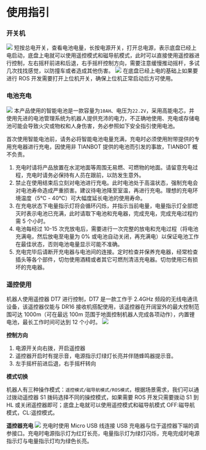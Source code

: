 # 使用指引

### **开关机**
![](https://tianbot-pic.oss-cn-beijing.aliyuncs.com/tianbot/202110212120450.webp)
短按总电开关，查看电池电量，长按电源开关，打开总电源，表示底盘已经上电启动，底盘上电就可以使用遥控模式和磁导航模式，此时可以直接使用遥控器进行控制，左右摇杆前进和后退，右手摇杆控制方向，需要注意缓慢推动摇杆，多试几次找找感觉，以防撞车或者造成其他伤害。
![](https://tianbot-pic.oss-cn-beijing.aliyuncs.com/tianbot/202110212121351.webp)
在底盘已经上电的基础上如果要进行 ROS 开发需要打开上位机开关，确保上位机正常启动后方可使用。

### **电池充电**
![](https://tianbot-pic.oss-cn-beijing.aliyuncs.com/tianbot/202110212121880.webp)
本产品使用的智能电池是一款容量为`10AH`、电压为`22.2V`，采用高能电芯，并使用先进的电池管理系统为机器人提供充沛的电力，不正确地使用、充电或存储电池可能会导致火灾或物权和人身伤害，务必参照如下安全指引使用电池。

首次使用智能电池前，请务必将智能电池电量充满，充电时必须使用附带提供的专用充电器进行充电，因使用非 TIANBOT 提供的电池而引发的事故，TIANBOT 概不负责。
1. 充电时请将产品放置在水泥地面等周围无易燃、可燃物的地面。请留意充电过程，充电时请务必保持有人员在跟前，以防发生意外。
2. 禁止在使用结束后立刻对电池进行充电。此时电池处于高温状态，强制充电会对电池寿命造成严重损害。建议待电池降至室温，再进行充电。理想的充电环境温度（5℃ - 40℃）可大幅度延长电池的使用寿命。
3. 在充电状态下电量指示灯将会循环闪烁，并指示当前电量，电量指示灯全部熄灭时表示电池已充满，此时请取下电池和充电器，完成充电，完成充电过程约需 5 个小时。
4. 电池每经过 10-15 次充放电后，需要进行一次完整的放电和充电过程（将电池充满电，然后放电至电量为 0% 或电池自动关闭，再充满电）以保证电池工作在最佳状态，否则电池电量显示可能不准确。
5.  充电完毕后请断开充电器与电池间的连接。定时检查并保养充电器，经常检查插头等各个部件，切勿使用酒精或者其它可燃剂清洁充电器。切勿使用已有损坏的充电器。

### **遥控使用**
机器人使用遥控器 DT7 进行控制，DT7 是一款工作于 2.4GHz 频段的无线电通讯设备，该遥控器仅能与 DR16 接收机搭配使用，该遥控器在开阔室外的最大控制范围可达 1000m（可在最远 100m 范围于地面控制机器人完成各项动作），内置锂电池，最长工作时间可达到 12 个小时。
![](https://tianbot-pic.oss-cn-beijing.aliyuncs.com/tianbot/202110212121641.webp)

**控制方向**
1. 电源开关向右拨，开启遥控器
2. 遥控器开启时有提示音，电源指示灯绿灯长亮并伴随蜂鸣器提示音。
3. 左手摇杆前进后退，右手摇杆转向

**模式切换**

机器人有三种操作模式：`遥控模式/磁导航模式/ROS模式`，根据场景需求，我们可以通过拨动遥控器 S1 拨码选择不同的操控模式，如果需要 ROS 开发只需要拨动 S1 到 HL 或关闭遥控器即可；底盘上电就可以使用遥控模式和磁导航模式 OFF:磁导航模式，CL:遥控模式。

**遥控器充电**
![](https://tianbot-pic.oss-cn-beijing.aliyuncs.com/tianbot/202110212121509.webp)
充电时使用 Micro USB 线连接 USB 充电器与位于遥控器下端的调参接口。充电时电源指示灯为红灯长亮，电量指示灯为绿灯闪烁，充电完成时电源指示灯与电量指示灯均为绿色长亮。